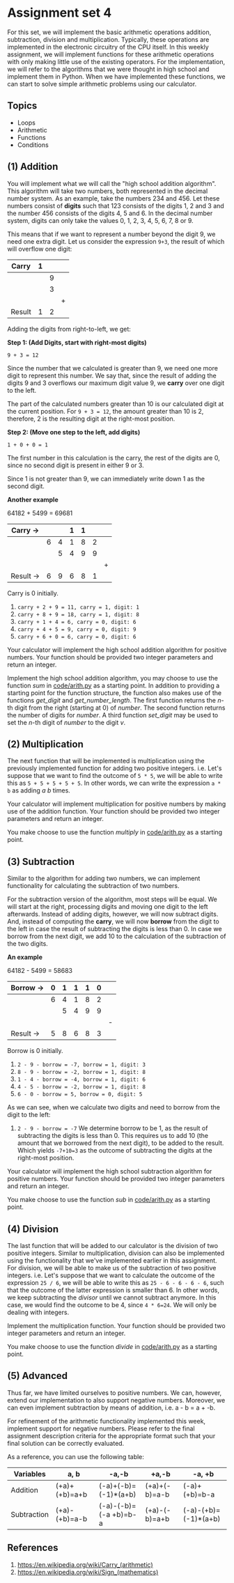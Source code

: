 Assignment set 4
======

For this set, we will implement the basic arithmetic operations addition,
subtraction, division and multiplication. Typically, these operations are
implemented in the electronic circuitry of the CPU itself. In this weekly
assignment, we will implement functions for these arithmetic operations with
only making little use of the existing operators. For the implementation, we
will refer to the algorithms that we were thought in high school and implement
them in Python. When we have implemented these functions, we can start to solve
simple arithmetic problems using our calculator.

Topics
------

- Loops
- Arithmetic
- Functions
- Conditions

(1) Addition
-----------

You will implement what we will call the "high school addition algorithm". This
algorithm will take two numbers, both represented in the decimal number system.
As an example, take the numbers 234 and 456. Let these numbers consist of
**digits** such that 123 consists of the digits 1, 2 and 3 and the number 456
consists of the digits 4, 5 and 6. In the decimal number system, digits can only
take the values 0, 1, 2, 3, 4, 5, 6, 7, 8 or 9.

This means that if we want to represent a number beyond the digit 9, we need one
extra digit. Let us consider the expression `9+3`, the result of which will
overflow one digit:

| Carry  | 1 |   |    |
|--------|---|---|----|
|        |   | 9 |    |
|        |   | 3 |    |
|        |   |   | \+ |
| Result | 1 | 2 |    |

Adding the digits from right-to-left, we get:

**Step 1: (Add Digits, start with right-most digits)**

`9 + 3 = 12`

Since the number that we calculated is greater than 9, we need one more digit to
represent this number. We say that, since the result of adding the digits 9 and
3 overflows our maximum digit value 9, we **carry** over one digit to the left.

The part of the calculated numbers greater than 10 is our calculated digit at
the current position. For `9 + 3 = 12`, the amount greater than 10 is 2,
therefore, 2 is the resulting digit at the right-most position.

**Step 2: (Move one step to the left, add digits)**

`1 + 0 + 0 = 1`

The first number in this calculation is the carry, the rest of the digits are 0,
since no second digit is present in either 9 or 3.

Since 1 is not greater than 9, we can immediately write down 1 as the second
digit.

**Another example**

64182 + 5499 = 69681

| Carry →  |   |   | 1 | 1 |   |    |
|----------|---|---|---|---|---|----|
|          | 6 | 4 | 1 | 8 | 2 |    |
|          |   | 5 | 4 | 9 | 9 |    |
|          |   |   |   |   |   | \+ |
| Result → | 6 | 9 | 6 | 8 | 1 |    |

Carry is 0 initially.

1. `carry + 2 + 9 = 11, carry = 1, digit: 1`
2. `carry + 8 + 9 = 18, carry = 1, digit: 8`
3. `carry + 1 + 4 = 6, carry = 0, digit: 6`
4. `carry + 4 + 5 = 9, carry = 0, digit: 9`
5. `carry + 6 + 0 = 6, carry = 0, digit: 6`

Your calculator will implement the high school addition algorithm for positive
numbers. Your function should be provided two integer parameters and return an
integer.

Implement the high school addition algorithm, you may choose to use the function
*sum* in [code/arith.py](https://github.com/hogeschool/Keuzevak-IADIP/blob/master/code/arith.py) as a starting point. In addition to providing a
starting point for the function structure, the function also makes use of the
functions *get_digit* and *get_number_length*. The first function returns the
*n*-th digit from the right (starting at 0) of *number*. The second function
returns the number of digits for *number*. A third function *set_digit* may be
used to set the *n*-th digit of *number* to the digit *v*.

(2) Multiplication
------------------

The next function that will be implemented is multiplication using the
previously implemented function for adding two positive integers. i.e. Let's
suppose that we want to find the outcome of `5 * 5`, we will be able to write
this as `5 + 5 + 5 + 5 + 5`. In other words, we can write the expression `a * b`
as adding *a b* times.

Your calculator will implement multiplication for positive numbers by making use
of the addition function. Your function should be provided two integer parameters and return an integer.

You make choose to use the function *multiply* in [code/arith.py](https://github.com/hogeschool/Keuzevak-IADIP/blob/master/code/arith.py) as a starting
point.

(3) Subtraction
---------------

Similar to the algorithm for adding two numbers, we can implement functionality
for calculating the subtraction of two numbers.

For the subtraction version of the algorithm, most steps will be equal. We will
start at the right, processing digits and moving one digit to the left
afterwards. Instead of adding digits, however, we will now subtract digits. And,
instead of computing the **carry**, we will now **borrow** from the digit to the
left in case the result of subtracting the digits is less than 0. In case we
borrow from the next digit, we add 10 to the calculation of the subtraction of
the two digits.

**An example**

64182 - 5499 = 58683

| Borrow → | 0 | 1 | 1 | 1 | 0 |    |
|----------|---|---|---|---|---|----|
|          | 6 | 4 | 1 | 8 | 2 |    |
|          |   | 5 | 4 | 9 | 9 |    |
|          |   |   |   |   |   | \- |
| Result → | 5 | 8 | 6 | 8 | 3 |    |

Borrow is 0 initially.

1. `2 - 9 - borrow = -7, borrow = 1, digit: 3`
2. `8 - 9 - borrow = -2, borrow = 1, digit: 8`
3. `1 - 4 - borrow = -4, borrow = 1, digit: 6`
4. `4 - 5 - borrow = -2, borrow = 1, digit: 8`
5. `6 - 0 - borrow = 5, borrow = 0, digit: 5`

As we can see, when we calculate two digits and need to borrow from the digit to
the left:

1. `2 - 9 - borrow = -7` We determine borrow to be 1, as the result of
    subtracting the digits is less than 0. This requires us to add 10 (the
    amount that we borrowed from the next digit), to be added to the result.
    Which yields `-7+10=3` as the outcome of subtracting the digits at the
    right-most position.

Your calculator will implement the high school subtraction algorithm for
positive numbers. Your function should be provided two integer parameters and
return an integer.

You make choose to use the function *sub* in [code/arith.py](https://github.com/hogeschool/Keuzevak-IADIP/blob/master/code/arith.py) as a starting
point.

(4) Division
------------

The last function that will be added to our calculator is the division of two
positive integers. Similar to multiplication, division can also be implemented
using the functionality that we've implemented earlier in this assignment. For
division, we will be able to make us of the subtraction of two positive
integers. i.e. Let's suppose that we want to calculate the outcome of the
expression `25 / 6`, we will be able to write this as `25 - 6 - 6 - 6 - 6`, such
that the outcome of the latter expression is smaller than 6. In other words, we
keep subtracting the *divisor* until we cannot subtract anymore. In this case,
we would find the outcome to be 4, since `4 * 6=24`. We will only be dealing
with integers.

Implement the multiplication function. Your function should be provided two
integer parameters and return an integer.

You make choose to use the function *divide* in [code/arith.py](https://github.com/hogeschool/Keuzevak-IADIP/blob/master/code/arith.py) as a starting
point.

(5) Advanced
---------

Thus far, we have limited ourselves to positive numbers. We can, however, extend
our implementation to also support negative numbers. Moreover, we can even
implement subtraction by means of addition, i.e. a - b = a + -b.

For refinement of the arithmetic functionality implemented this week, implement
support for negative numbers. Please refer to the final assignment description
criteria for the appropriate format such that your final solution can be
correctly evaluated.

As a reference, you can use the following table:

| Variables   | a, b          | \-a,-b                | \+a,-b        | \-a, +b               |
|-------------|---------------|-----------------------|---------------|-----------------------|
| Addition    | (+a)+(+b)=a+b | (-a)+(-b)=(-1)\*(a+b) | (+a)+(-b)=a-b | (-a)+(+b)=b-a         |
| Subtraction | (+a)-(+b)=a-b | (-a)-(-b)=(-a +b)=b-a | (+a)-(-b)=a+b | (-a)-(+b)=(-1)\*(a+b) |

References
--------------

1. <https://en.wikipedia.org/wiki/Carry_(arithmetic)>
2. <https://en.wikipedia.org/wiki/Sign_(mathematics)>
